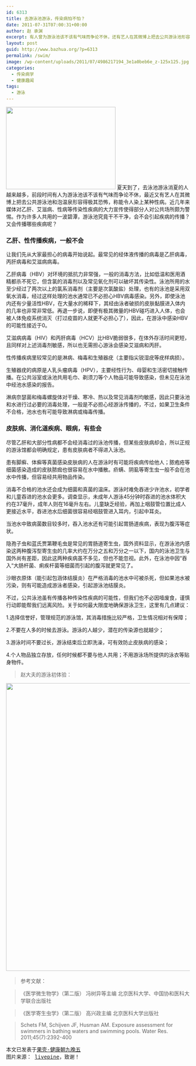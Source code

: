 ```yaml
---
id: 6313
title: 去游泳池游泳，传染病怕不怕？
date: 2011-07-31T07:00:31+00:00
author: 赵 承渊
excerpt: 有人曾为游泳池该不该有气味而争论不休，还有艺人在其微博上把去公共游泳池形容得极其恐怖，称能令人染上某种性病。公共游泳池究竟卫不卫生？会不会传播疾病？经过严格消毒的泳池又是否绝对安全呢？
layout: post
guid: http://www.bazhua.org/?p=6313
permalink: /swim/
image: /wp-content/uploads/2011/07/4986217194_3e1a0beb6e_z-125x125.jpg
categories:
  - 传染病学
  - 健康趣闻
tags:
  - 游泳
---
```

[<img class="alignleft size-medium wp-image-6322" title="4986217194_3e1a0beb6e_z" src="/wp-content/uploads/2011/07/4986217194_3e1a0beb6e_z-300x225.jpg" alt="" width="300" height="225" srcset="/wp-content/uploads/2011/07/4986217194_3e1a0beb6e_z-300x225.jpg 300w, /wp-content/uploads/2011/07/4986217194_3e1a0beb6e_z-150x112.jpg 150w, /wp-content/uploads/2011/07/4986217194_3e1a0beb6e_z-80x60.jpg 80w, /wp-content/uploads/2011/07/4986217194_3e1a0beb6e_z.jpg 640w" sizes="(max-width: 300px) 100vw, 300px" />](http://www.flickr.com/photos/livepine/4986217194/) 夏天到了，去泳池游泳消夏的人越来越多，前段时间有人为游泳池该不该有气味而争论不休，最近又有艺人在其微博上把去公共游泳池和泡温泉形容得极其恐怖，称能令人染上某种性病。近几年来媒体对乙肝、艾滋病、性病等传染性疾病的大力宣传使得部分人对公共场所颇为警惕。作为许多人共用的一波碧潭，游泳池究竟干不干净，会不会引起疾病的传播？又会传播哪些疾病呢？

### 乙肝、性传播疾病，一般不会

让我们先从大家最担心的病毒开始说起。最常见的经体液传播的病毒是乙肝病毒，丙肝病毒和艾滋病病毒。

乙肝病毒（HBV）对环境的抵抗力非常强，一般的消毒方法，比如低温和医用酒精都杀不死它，但含氯的消毒剂以及常见氧化剂可以破坏其传染性。泳池所用的水至少经过了两次以上的氯系消毒剂（主要是次氯酸盐）处理，也有的泳池是采用双氧水消毒，经过这样处理的池水通常已不必担心HBV病毒感染。另外，即使泳池内还有少量活性HBV，在大量水的稀释下，其经由泳者破损的皮肤黏膜进入体内的几率也非常非常低。再退一步说，即便有极其微量的HBV碰巧进入人体，也会被人体免疫系统消灭（打过疫苗的人就更不必担心了），因此，在游泳中感染HBV的可能性接近于0。

艾滋病病毒（HIV）和丙肝病毒（HCV）比HBV脆弱很多，在体外存活时间更短，且同样对上述消毒剂敏感，所以也无需担心游泳会感染艾滋病和丙肝。
  
性传播疾病里较常见的是淋病、梅毒和生殖器疣（主要指尖锐湿疣等疣样病损）。

生殖器疣的病原是人乳头瘤病毒（HPV），主要经性行为、母婴和生活密切接触传播。在公共浴室或泳池共用毛巾、剃须刀等个人物品可能导致感染，但未见在泳池中经池水感染的报告。

淋病奈瑟菌和梅毒螺旋体对干燥、寒冷、热以及常见消毒剂均敏感，因此只要泳池和水进行过必要的消毒处理，一般是不必担心经游泳传播的，不过，如果卫生条件不合格，池水也有可能导致淋病或梅毒传播。

### 皮肤病、消化道疾病、眼病，有些会

尽管乙肝和大部分性病都不会经消毒过的泳池传播，但某些皮肤病却会，所以正规的游泳馆都会明确规定，患有皮肤病者不得进入泳池。

患有脚癣、体癣等真菌感染皮肤病的人在游泳时有可能将疾病传给他人；脓疱疮等细菌感染造成的皮肤脓痂也很容易在水中播散。疥螨、阴虱等寄生虫一般不会在池水中传播，但容易经共用物品传染。

消毒不合格的池水还会成为细菌和真菌的温床。游泳时难免吞进少许池水，初学者和儿童吞进的池水会更多。调查显示，未成年人游泳45分钟时吞进的池水体积大约在37毫升，成年人则在16毫升左右。儿童缺乏经验，再加上咽鼓管位置比成人更接近水平，吞进池水后细菌很容易经咽鼓管进入耳内，引起中耳炎。

当池水中致病菌数目较多时，吞入池水还有可能引起胃肠道疾病，表现为腹泻等症状。

隐孢子虫和蓝氏贾第鞭毛虫是常见的胃肠道寄生虫，国外资料显示，在游泳池内感染这两种腹泻型寄生虫的几率大约在万分之五和万分之一以下，国内的泳池卫生与国外尚有差距，因此这两种疾病虽不多见，但也不能忽视。此外，在泳池中因“吞入“大肠杆菌、痢疾杆菌等细菌而引起的腹泻就更常见了。

沙眼衣原体（能引起包涵体结膜炎）在严格消毒的池水中可被杀死，但如果池水被污染，则有可能造成游泳者感染，引起游泳池结膜炎。

不过，公共泳池虽有传播各种传染性疾病的可能性，但我们也不必因噎废食，谨慎行动即能帮我们远离风险。关于如何最大限度地确保游泳卫生，这里有几点建议：

1.选择信誉好，管理规范的游泳馆，其消毒措施比较严格，卫生情况相对有保障；

2.不要在人多的时候去游泳。游泳的人越少，潜在的传染源也就越少；

3.游泳时间不要过长，游泳结束后立即洗澡，可有效防止皮肤病的感染；

4.个人物品独立存放，任何时候都不要与他人共用；不用游泳场所提供的泳衣等贴身物件。

> 赵大夫的游泳初体验：

[<img class="alignnone size-full wp-image-6321" title="xiaobai" src="/wp-content/uploads/2011/07/xiaobai.jpg" alt="" width="685" height="786" srcset="/wp-content/uploads/2011/07/xiaobai.jpg 685w, /wp-content/uploads/2011/07/xiaobai-130x150.jpg 130w, /wp-content/uploads/2011/07/xiaobai-261x300.jpg 261w" sizes="(max-width: 685px) 100vw, 685px" />](/wp-content/uploads/2011/07/xiaobai.jpg)

> 参考文献：
  
> 《医学微生物学》（第二版） 冯树异等主编 北京医科大学、中国协和医科大学联合出版社
  
> 《医学寄生虫学》（第二版） 高兴政主编 北京医科大学出版社
  
> Schets FM, Schijven JF, Husman AM. Exposure assessment for swimmers in bathing waters and swimming pools. Water Res. 2011;45(7):2392-400

<pre>本文已发表于<a href="http://www.guokr.com/article/51180/">果壳-健康朝九晚五</a>
图片来源： <a href="http://www.flickr.com/photos/livepine/4986217194/">livepine</a>，致谢！</pre>

